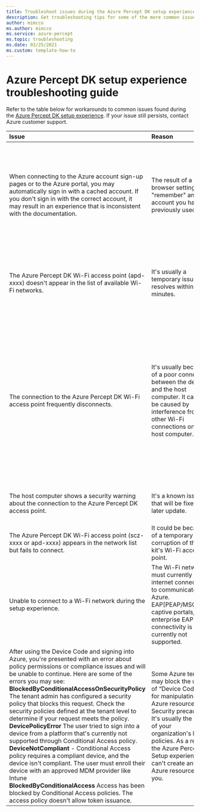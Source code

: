 ```yaml
---
title: Troubleshoot issues during the Azure Percept DK setup experience
description: Get troubleshooting tips for some of the more common issues found during the setup experience
author: mimcco
ms.author: mimcco
ms.service: azure-percept
ms.topic: troubleshooting
ms.date: 03/25/2021
ms.custom: template-how-to
---
```


# Azure Percept DK setup experience troubleshooting guide

Refer to the table below for workarounds to common issues found during the [Azure Percept DK setup experience](./quickstart-percept-dk-set-up.md). If your issue still persists, contact Azure customer support.

|Issue|Reason|Workaround|
|:-----|:------|:----------|
|When connecting to the Azure account sign-up pages or to the Azure portal, you may automatically sign in with a cached account. If you don't sign in with the correct account, it may result in an experience that is inconsistent with the documentation.|The result of a browser setting to "remember" an account you have previously used.|From the Azure page, select on your account name in the upper right corner and select **sign out**. You can then sign in with the correct account.|
|The Azure Percept DK Wi-Fi access point (apd-xxxx) doesn't appear in the list of available Wi-Fi networks.|It's usually a temporary issue that resolves within 15 minutes.|Wait for the network to appear. If it doesn't appear after more than 15 minutes, reboot the device.|
|The connection to the Azure Percept DK Wi-Fi access point frequently disconnects.|It's usually because of a poor connection between the device and the host computer. It can also be caused by interference from other Wi-Fi connections on the host computer.|Make sure that the antennas are properly attached to the dev kit. If the dev kit is far away from the host computer, try moving it closer. Turn off any other internet connections such as LTE/5G if they're running on the host computer.|
|The host computer shows a security warning about the connection to the Azure Percept DK access point.|It's a known issue that will be fixed in a later update.|It's safe to continue through the setup experience.|
|The Azure Percept DK Wi-Fi access point (scz-xxxx or apd-xxxx) appears in the network list but fails to connect.|It could be because of a temporary corruption of the dev kit's Wi-Fi access point.|Reboot the dev kit and try again.|
|Unable to connect to a Wi-Fi network during the setup experience.|The Wi-Fi network must currently have internet connectivity to communicate with Azure. EAP[PEAP/MSCHAP], captive portals, and enterprise EAP-TLS connectivity is currently not supported.|Ensure your Wi-Fi network type is supported and has internet connectivity.|
|After using the Device Code and signing into Azure, you're presented with an error about policy permissions or compliance issues and will be unable to continue. Here are some of the errors you may see:<br>**BlockedByConditionalAccessOnSecurityPolicy** The tenant admin has configured a security policy that blocks this request. Check the security policies defined at the tenant level to determine if your request meets the policy. <br>**DevicePolicyError** The user tried to sign into a device from a platform that's currently not supported through Conditional Access policy.<br>**DeviceNotCompliant** - Conditional Access policy requires a compliant device, and the device isn't compliant. The user must enroll their device with an approved MDM provider like Intune<br>**BlockedByConditionalAccess** Access has been blocked by Conditional Access policies. The access policy doesn't allow token issuance.    |Some Azure tenants may block the usage of “Device Codes” for manipulating Azure resources as a Security precaution. It's usually the result of your organization's IT policies. As a result, the Azure Percept Setup experience can't create any Azure resources for you.    |Workaround    |